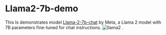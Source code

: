 # Llama2-7b-demo
This Is demonstrates model [Llama-2-7b-chat](https://huggingface.co/meta-llama/Llama-2-7b-chat) by Meta, a Llama 2 model with 7B parameters fine-tuned for chat instructions.
![llama2](https://github.com/DecX-x/Llama2-7b-demo/assets/69744381/7bd023f1-1e71-49cd-8491-da5520d34718)
.
